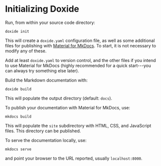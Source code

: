 # Initializing Doxide

Run, from within your source code directory:
```
doxide init
```
This will create a `doxide.yaml` configuration file, as well as some
additional files for publishing with [Material for
MkDocs](https://squidfunk.github.io/mkdocs-material/). To start, it is not
necessary to modify any of these.

Add at least `doxide.yaml` to version control, and the other files if you intend to use Material for MkDocs (highly recommended for a quick start---you can always try something else later).


Build the Markdown documentation with:
```
doxide build
```
This will populate the output directory (default: `docs`).

To publish your documentation with Material for MkDocs, use:
```
mkdocs build
```
This will populate the `site` subdirectory with HTML, CSS, and JavaScript files. This directory can be published.

To serve the documentation locally, use:
```
mkdocs serve
```
and point your browser to the URL reported, usually `localhost:8000`.
